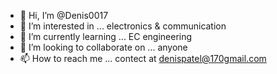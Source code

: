 - 👋 Hi, I’m @Denis0017
- 👀 I’m interested in ... electronics & communication
- 🌱 I’m currently learning ... EC engineering
- 💞️ I’m looking to collaborate on ... anyone
- 📫 How to reach me ... contect at denispatel@170gmail.com

<!---
Denis0017/Denis0017 is a ✨ special ✨ repository because its `README.md` (this file) appears on your GitHub profile.
You can click the Preview link to take a look at your changes.
--->
